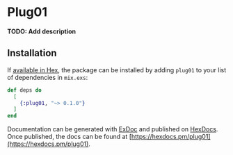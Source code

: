 # Plug01

**TODO: Add description**

## Installation

If [available in Hex](https://hex.pm/docs/publish), the package can be installed
by adding `plug01` to your list of dependencies in `mix.exs`:

```elixir
def deps do
  [
    {:plug01, "~> 0.1.0"}
  ]
end
```

Documentation can be generated with [ExDoc](https://github.com/elixir-lang/ex_doc)
and published on [HexDocs](https://hexdocs.pm). Once published, the docs can
be found at [https://hexdocs.pm/plug01](https://hexdocs.pm/plug01).

